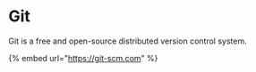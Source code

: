 # Git

Git is a free and open-source distributed version control system.

{% embed url="https://git-scm.com" %}



